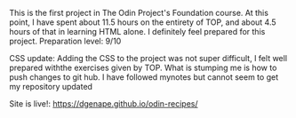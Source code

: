 This is the first project in The Odin Project's Foundation course. At this point, I have spent about 11.5 hours on the entirety of TOP, and about 4.5 hours of that in learning HTML alone. I definitely feel prepared for this project. Preparation level: 9/10

CSS update: Adding the CSS to the project was not super difficult, I felt well prepared withthe exercises given by TOP. What is stumping me is how to push changes to git hub. I have followed mynotes but cannot seem to get my repository updated

Site is live!: https://dgenape.github.io/odin-recipes/